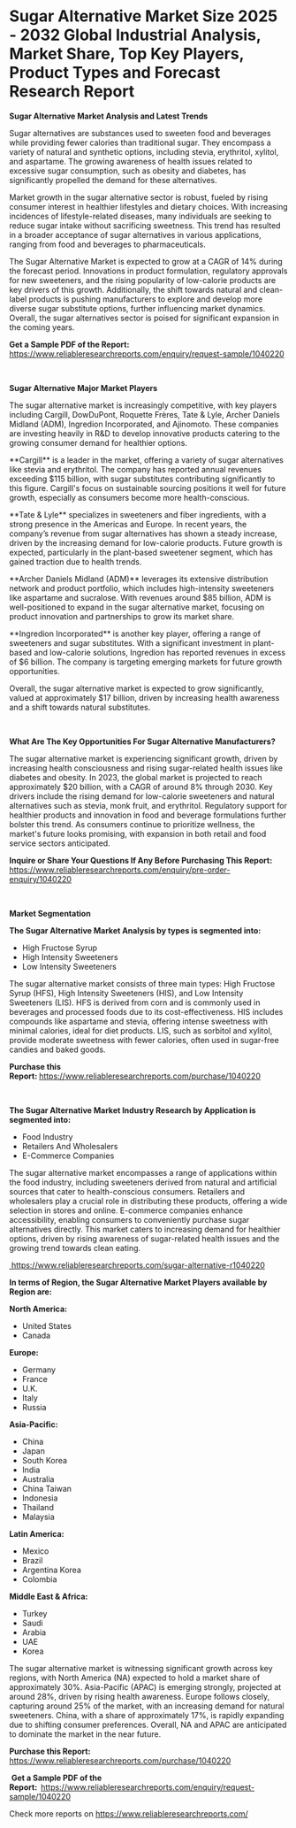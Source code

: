 <p><h1>Sugar Alternative Market Size 2025 - 2032 Global Industrial Analysis, Market Share, Top Key Players, Product Types and Forecast Research Report</h1></p><p><strong>Sugar Alternative Market Analysis and Latest Trends</strong></p>
<p><p>Sugar alternatives are substances used to sweeten food and beverages while providing fewer calories than traditional sugar. They encompass a variety of natural and synthetic options, including stevia, erythritol, xylitol, and aspartame. The growing awareness of health issues related to excessive sugar consumption, such as obesity and diabetes, has significantly propelled the demand for these alternatives.</p><p>Market growth in the sugar alternative sector is robust, fueled by rising consumer interest in healthier lifestyles and dietary choices. With increasing incidences of lifestyle-related diseases, many individuals are seeking to reduce sugar intake without sacrificing sweetness. This trend has resulted in a broader acceptance of sugar alternatives in various applications, ranging from food and beverages to pharmaceuticals.</p><p>The Sugar Alternative Market is expected to grow at a CAGR of 14% during the forecast period. Innovations in product formulation, regulatory approvals for new sweeteners, and the rising popularity of low-calorie products are key drivers of this growth. Additionally, the shift towards natural and clean-label products is pushing manufacturers to explore and develop more diverse sugar substitute options, further influencing market dynamics. Overall, the sugar alternatives sector is poised for significant expansion in the coming years.</p></p>
<p><strong>Get a Sample PDF of the Report:&nbsp;</strong> <a href="https://www.reliableresearchreports.com/enquiry/request-sample/1040220?utm_campaign=2030&utm_medium=2&utm_source=Github&utm_content=ia&utm_term=14022025&utm_id=sugar-alternative">https://www.reliableresearchreports.com/enquiry/request-sample/1040220</a></p>
<p>&nbsp;</p>
<p><strong>Sugar Alternative Major Market Players</strong></p>
<p><p>The sugar alternative market is increasingly competitive, with key players including Cargill, DowDuPont, Roquette Frères, Tate & Lyle, Archer Daniels Midland (ADM), Ingredion Incorporated, and Ajinomoto. These companies are investing heavily in R&D to develop innovative products catering to the growing consumer demand for healthier options.</p><p>**Cargill** is a leader in the market, offering a variety of sugar alternatives like stevia and erythritol. The company has reported annual revenues exceeding $115 billion, with sugar substitutes contributing significantly to this figure. Cargill's focus on sustainable sourcing positions it well for future growth, especially as consumers become more health-conscious.</p><p>**Tate & Lyle** specializes in sweeteners and fiber ingredients, with a strong presence in the Americas and Europe. In recent years, the company’s revenue from sugar alternatives has shown a steady increase, driven by the increasing demand for low-calorie products. Future growth is expected, particularly in the plant-based sweetener segment, which has gained traction due to health trends.</p><p>**Archer Daniels Midland (ADM)** leverages its extensive distribution network and product portfolio, which includes high-intensity sweeteners like aspartame and sucralose. With revenues around $85 billion, ADM is well-positioned to expand in the sugar alternative market, focusing on product innovation and partnerships to grow its market share.</p><p>**Ingredion Incorporated** is another key player, offering a range of sweeteners and sugar substitutes. With a significant investment in plant-based and low-calorie solutions, Ingredion has reported revenues in excess of $6 billion. The company is targeting emerging markets for future growth opportunities.</p><p>Overall, the sugar alternative market is expected to grow significantly, valued at approximately $17 billion, driven by increasing health awareness and a shift towards natural substitutes.</p></p>
<p>&nbsp;</p>
<p><strong>What Are The Key Opportunities For Sugar Alternative Manufacturers?</strong></p>
<p><p>The sugar alternative market is experiencing significant growth, driven by increasing health consciousness and rising sugar-related health issues like diabetes and obesity. In 2023, the global market is projected to reach approximately $20 billion, with a CAGR of around 8% through 2030. Key drivers include the rising demand for low-calorie sweeteners and natural alternatives such as stevia, monk fruit, and erythritol. Regulatory support for healthier products and innovation in food and beverage formulations further bolster this trend. As consumers continue to prioritize wellness, the market's future looks promising, with expansion in both retail and food service sectors anticipated.</p></p>
<p><strong>Inquire or Share Your Questions If Any Before Purchasing This Report:</strong> <a href="https://www.reliableresearchreports.com/enquiry/pre-order-enquiry/1040220?utm_campaign=2030&utm_medium=2&utm_source=Github&utm_content=ia&utm_term=14022025&utm_id=sugar-alternative">https://www.reliableresearchreports.com/enquiry/pre-order-enquiry/1040220</a></p>
<p>&nbsp;</p>
<p><strong>Market Segmentation</strong></p>
<p><strong>The Sugar Alternative Market Analysis by types is segmented into:</strong></p>
<p><ul><li>High Fructose Syrup</li><li>High Intensity Sweeteners</li><li>Low Intensity Sweeteners</li></ul></p>
<p><p>The sugar alternative market consists of three main types: High Fructose Syrup (HFS), High Intensity Sweeteners (HIS), and Low Intensity Sweeteners (LIS). HFS is derived from corn and is commonly used in beverages and processed foods due to its cost-effectiveness. HIS includes compounds like aspartame and stevia, offering intense sweetness with minimal calories, ideal for diet products. LIS, such as sorbitol and xylitol, provide moderate sweetness with fewer calories, often used in sugar-free candies and baked goods.</p></p>
<p><strong>Purchase this Report:&nbsp;</strong><a href="https://www.reliableresearchreports.com/purchase/1040220?utm_campaign=2030&utm_medium=2&utm_source=Github&utm_content=ia&utm_term=14022025&utm_id=sugar-alternative">https://www.reliableresearchreports.com/purchase/1040220</a></p>
<p>&nbsp;</p>
<p><strong>The Sugar Alternative Market Industry Research by Application is segmented into:</strong></p>
<p><ul><li>Food Industry</li><li>Retailers And Wholesalers</li><li>E-Commerce Companies</li></ul></p>
<p><p>The sugar alternative market encompasses a range of applications within the food industry, including sweeteners derived from natural and artificial sources that cater to health-conscious consumers. Retailers and wholesalers play a crucial role in distributing these products, offering a wide selection in stores and online. E-commerce companies enhance accessibility, enabling consumers to conveniently purchase sugar alternatives directly. This market caters to increasing demand for healthier options, driven by rising awareness of sugar-related health issues and the growing trend towards clean eating.</p></p>
<p><a href="https://www.reliableresearchreports.com/sugar-alternative-r1040220?utm_campaign=2030&utm_medium=2&utm_source=Github&utm_content=ia&utm_term=14022025&utm_id=sugar-alternative">&nbsp;https://www.reliableresearchreports.com/sugar-alternative-r1040220</a></p>
<p><strong>In terms of Region, the Sugar Alternative Market Players available by Region are:</strong></p>
<p>
    <p> <strong> North America: </strong>
        <ul>
            <li>United States</li>
            <li>Canada</li>
        </ul>
        </p> 
    <p> <strong> Europe: </strong>
        <ul>
            <li>Germany</li>
            <li>France</li>
            <li>U.K.</li>
            <li>Italy</li>
            <li>Russia</li>
        </ul>
        </p> 
    <p> <strong> Asia-Pacific: </strong>
        <ul>
            <li>China</li>
            <li>Japan</li>
            <li>South Korea</li>
            <li>India</li>
            <li>Australia</li>
            <li>China Taiwan</li>
            <li>Indonesia</li>
            <li>Thailand</li>
            <li>Malaysia</li>
        </ul>
        </p> 
    <p> <strong> Latin America: </strong>
        <ul>
            <li>Mexico</li>
            <li>Brazil</li>
            <li>Argentina Korea</li>
            <li>Colombia</li>
        </ul>
        </p> 
    <p> <strong> Middle East & Africa: </strong>
        <ul>
            <li>Turkey</li>
            <li>Saudi</li>
            <li>Arabia</li>
            <li>UAE</li>
            <li>Korea</li>
        </ul>
    </p>
    </p>
<p><p>The sugar alternative market is witnessing significant growth across key regions, with North America (NA) expected to hold a market share of approximately 30%. Asia-Pacific (APAC) is emerging strongly, projected at around 28%, driven by rising health awareness. Europe follows closely, capturing around 25% of the market, with an increasing demand for natural sweeteners. China, with a share of approximately 17%, is rapidly expanding due to shifting consumer preferences. Overall, NA and APAC are anticipated to dominate the market in the near future.</p></p>
<p><strong>Purchase this Report: </strong><a href="https://www.reliableresearchreports.com/purchase/1040220?utm_campaign=2030&utm_medium=2&utm_source=Github&utm_content=ia&utm_term=14022025&utm_id=sugar-alternative">https://www.reliableresearchreports.com/purchase/1040220</a></p>
<p>&nbsp;<strong>Get a Sample PDF of the Report:&nbsp;&nbsp;</strong><a href="https://www.reliableresearchreports.com/enquiry/request-sample/1040220?utm_campaign=2030&utm_medium=2&utm_source=Github&utm_content=ia&utm_term=14022025&utm_id=sugar-alternative">https://www.reliableresearchreports.com/enquiry/request-sample/1040220</a></p>
<p><strong></strong></p>
<p>Check more reports on <a href="https://www.reliableresearchreports.com/?utm_campaign=2030&utm_medium=2&utm_source=Github&utm_content=ia&utm_term=14022025&utm_id=sugar-alternative">https://www.reliableresearchreports.com/</a></p>